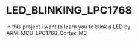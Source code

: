 # LED_BLINKING_LPC1768
in this project i want to learn you to blink a LED by ARM_MCU_LPC1768_Cortex_M3

